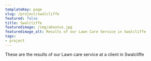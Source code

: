 ```yaml
---
templateKey: page
slug: /project/swalcliffe
featured: false
title: Swalcliffe
featuredimage: /img/aboutus.jpg
featuredimage_alt: Results of our Lawn Care Service in Swalcliffe
tags:
- project
---
```

These are the results of our Lawn care service at a client in Swalcliffe


